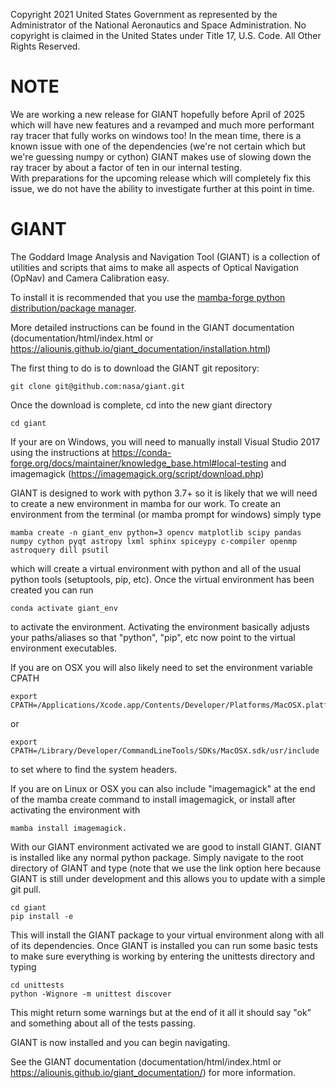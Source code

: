 Copyright 2021 United States Government as represented by the Administrator of the National Aeronautics and Space
Administration.  No copyright is claimed in the United States under Title 17, U.S. Code. All Other Rights Reserved.

# NOTE
We are working a new release for GIANT hopefully before April of 2025 which will have new features and a revamped and much more performant ray tracer that fully works on windows too!
In the mean time, there is a known issue with one of the dependencies (we're not certain which but we're guessing numpy or cython) GIANT makes use of slowing down the ray tracer by about a factor of ten in our internal testing.  
With preparations for the upcoming release which will completely fix this issue, we do not have the ability to investigate further at this point in time.

# GIANT

The Goddard Image Analysis and Navigation Tool (GIANT) is a collection of utilities and
scripts that aims to make all aspects of Optical Navigation (OpNav) and Camera Calibration easy.

To install it is recommended that you use the
[mamba-forge python distribution/package manager](https://github.com/conda-forge/miniforge#mambaforge).

More detailed instructions can be found in the GIANT documentation (documentation/html/index.html or https://aliounis.github.io/giant_documentation/installation.html)

The first thing to do is to download the GIANT git repository:

    git clone git@github.com:nasa/giant.git

Once the download is complete, cd into the new giant directory

    cd giant

If your are on Windows, you will need to manually install Visual Studio 2017 using the instructions at 
https://conda-forge.org/docs/maintainer/knowledge_base.html#local-testing and imagemagick (https://imagemagick.org/script/download.php)

GIANT is designed to work with python 3.7+ so it is likely that we will need to create a new environment in mamba for
our work.  To create an environment from the terminal (or mamba prompt for windows) simply type

    mamba create -n giant_env python=3 opencv matplotlib scipy pandas numpy cython pyqt astropy lxml sphinx spiceypy c-compiler openmp astroquery dill psutil


which will create a virtual environment with python and all of the usual python tools (setuptools, pip,
etc).  Once the virtual environment has been created you can run

    conda activate giant_env

to activate the environment.  Activating the environment basically adjusts your paths/aliases so that "python", "pip",
etc now point to the virtual environment executables.  

If you are on OSX you will also likely need to set the environment variable CPATH

    export CPATH=/Applications/Xcode.app/Contents/Developer/Platforms/MacOSX.platform/Developer/SDKs/MacOSX.sdk/usr/include

or

    export CPATH=/Library/Developer/CommandLineTools/SDKs/MacOSX.sdk/usr/include

to set where to find the system headers.

If you are on Linux or OSX you can also include "imagemagick" at the end of the mamba create command to install imagemagick, or install after 
activating the environment with 

    mamba install imagemagick.

With our GIANT environment activated we are good to install GIANT.  GIANT is installed like any normal python
package.  Simply navigate to the root directory of GIANT and type (note that we use the link option here because
GIANT is still under development and this allows you to update with a simple git pull.

    cd giant
    pip install -e

This will install the GIANT package to your virtual environment along with all of its dependencies.  Once GIANT is
installed you can run some basic tests to make sure everything is working by entering the unittests directory and
typing
   
    cd unittests
    python -Wignore -m unittest discover

This might return some warnings  but at the end of it all it should say "ok" and something about all of the
tests passing.

GIANT is now installed and you can begin navigating.

See the GIANT documentation (documentation/html/index.html or https://aliounis.github.io/giant_documentation/) for more information.
